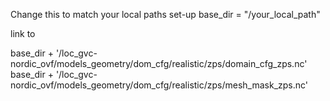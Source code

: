 Change this to match your local paths set-up
base_dir = "/your_local_path"

link to 

base_dir + '/loc_gvc-nordic_ovf/models_geometry/dom_cfg/realistic/zps/domain_cfg_zps.nc' 
base_dir + '/loc_gvc-nordic_ovf/models_geometry/dom_cfg/realistic/zps/mesh_mask_zps.nc'
